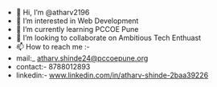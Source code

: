 - 👋 Hi, I’m @atharv2196
- 👀 I’m interested in Web Development
- 🌱 I’m currently learning PCCOE Pune
- 💞️ I’m looking to collaborate on Ambitious Tech Enthuast
- 📫 How to reach me :-
-  mail:_ atharv.shinde24@pccoepune.org
-  contact:- 8788012893
-  linkedin:- www.linkedin.com/in/atharv-shinde-2baa39226


  

<!---
atharv2196/atharv2196 is a ✨ special ✨ repository because its `README.md` (this file) appears on your GitHub profile.
You can click the Preview link to take a look at your changes.
--->
